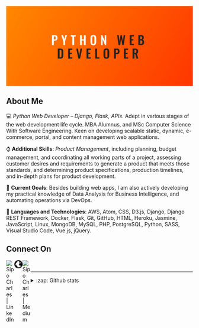 <img align = "center" src = "img/py-cover.jpg">

<h2>About Me</h2>

<p>💻 <i>Python Web Developer – Django, Flask, APIs</i>. Adept in various stages of the web development life cycle. MBA Alumnus, and MSc Computer Science With Software Engineering. Keen on developing scalable static, dynamic, e-commerce, portal, and content management web applications.</p>

<p>⌚ <b>Additional Skills</b>: <i>Product Management</i>, including planning, budget management, and coordinating all working parts of a project, assessing customer desires and requirements to generate a product that meets those standards, and determining product specifications, production timelines, and in-depth plans for product development.</p>

<p>🎯 <b>Current Goals</b>: Besides building web apps, I am also actively developing my practical knowledge of Data Analysis for Business Intelligence, and automating operations via DevOps.</p>


<p>🚀 <b>Languages and Technologies</b>: AWS, Atom, CSS, D3.js, Django, Django REST Framework, Docker, Flask, Git, GitHub, HTML, Heroku, Jasmine, JavaScript, Linux, MongoDB, MySQL, PHP, PostgreSQL, Python, SASS, Visual Studio Code, Vue.js, jQuery.</p>

<h2>Connect On</h2>

[<img align="left" alt="Sipo Charles | LinkedIn" width="22px" src="https://cdn.jsdelivr.net/npm/simple-icons@v3/icons/linkedin.svg" />][linkedin]
[<img align="left" alt="sipo.io" width="22px" src="https://raw.githubusercontent.com/iconic/open-iconic/master/svg/globe.svg" />][website]
[<img align="left" alt="Sipo Charles | Medium" width="22px" src="https://cdn.jsdelivr.net/npm/simple-icons@v3/icons/medium.svg" />][medium]
<br />

---

<details>
    <summary>:zap: Github stats</summary>
    <img align="left" alt="sipostudent's Github Stats" src="https://github-readme-stats.vercel.app/api?username=sipostudent&count_private=true&hide=issues,contribs&show_icons=true&hide_border=true" />
</details>

[website]: https://www.sipo.io/
[medium]: https://medium.com/@sipocharles18
[linkedin]: https://www.linkedin.com/in/sipo-cyrus-charles/
